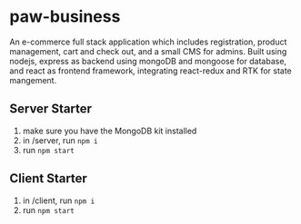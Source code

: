 # paw-business

An e-commerce full stack application which includes registration, product management, cart and check out, and a small CMS for admins.
Built using nodejs, express as backend using mongoDB and mongoose for database, and react as frontend framework, integrating react-redux and RTK for state mangement.

## Server Starter

1. make sure you have the MongoDB kit installed
2. in /server, run `npm i`
3. run `npm start`

## Client Starter

1. in /client, run `npm i`
2. run `npm start`
